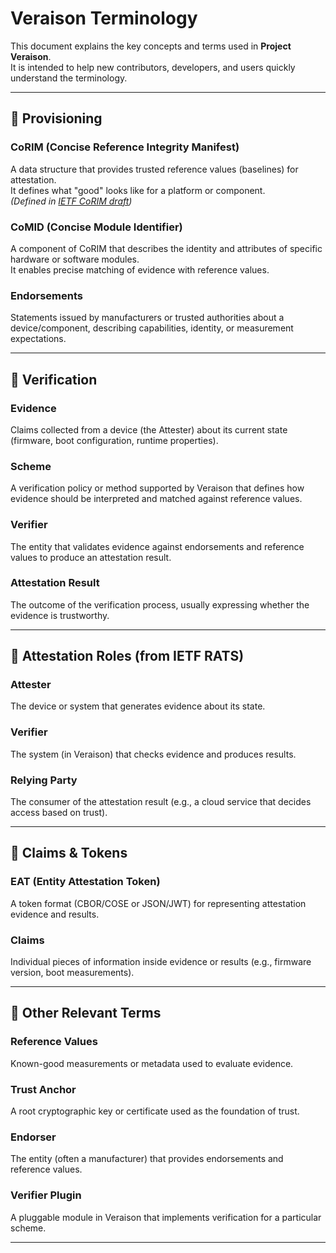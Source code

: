# Veraison Terminology

This document explains the key concepts and terms used in **Project Veraison**.  
It is intended to help new contributors, developers, and users quickly understand the terminology.

---

## 🔹 Provisioning

### **CoRIM (Concise Reference Integrity Manifest)**
A data structure that provides trusted reference values (baselines) for attestation.  
It defines what "good" looks like for a platform or component.  
*(Defined in [IETF CoRIM draft](https://datatracker.ietf.org/doc/draft-birkholz-rats-corim/))*  

### **CoMID (Concise Module Identifier)**
A component of CoRIM that describes the identity and attributes of specific hardware or software modules.  
It enables precise matching of evidence with reference values.  

### **Endorsements**
Statements issued by manufacturers or trusted authorities about a device/component, describing capabilities, identity, or measurement expectations.

---

## 🔹 Verification

### **Evidence**
Claims collected from a device (the Attester) about its current state (firmware, boot configuration, runtime properties).  

### **Scheme**
A verification policy or method supported by Veraison that defines how evidence should be interpreted and matched against reference values.  

### **Verifier**
The entity that validates evidence against endorsements and reference values to produce an attestation result.  

### **Attestation Result**
The outcome of the verification process, usually expressing whether the evidence is trustworthy.  

---

## 🔹 Attestation Roles (from IETF RATS)

### **Attester**
The device or system that generates evidence about its state.  

### **Verifier**
The system (in Veraison) that checks evidence and produces results.  

### **Relying Party**
The consumer of the attestation result (e.g., a cloud service that decides access based on trust).  

---

## 🔹 Claims & Tokens

### **EAT (Entity Attestation Token)**
A token format (CBOR/COSE or JSON/JWT) for representing attestation evidence and results.  

### **Claims**
Individual pieces of information inside evidence or results (e.g., firmware version, boot measurements).  

---

## 🔹 Other Relevant Terms

### **Reference Values**
Known-good measurements or metadata used to evaluate evidence.  

### **Trust Anchor**
A root cryptographic key or certificate used as the foundation of trust.  

### **Endorser**
The entity (often a manufacturer) that provides endorsements and reference values.  

### **Verifier Plugin**
A pluggable module in Veraison that implements verification for a particular scheme.  

---
